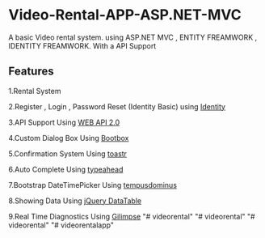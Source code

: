 # Video-Rental-APP-ASP.NET-MVC

A basic Video rental system. using ASP.NET MVC , ENTITY FREAMWORK , IDENTITY FREAMWORK.
With a API Support

## Features

1.Rental System

2.Register , Login , Password Reset (Identity Basic) using [Identity](https://www.asp.net/identity)

3.API Support Using [WEB API 2.0](https://msdn.microsoft.com/en-us/library/dn448365(v=vs.118).aspx)

4.Custom Dialog Box Using  [Bootbox](http://bootboxjs.com/)

5.Confirmation System Using  [toastr](https://codeseven.github.io/toastr/)

6.Auto Complete Using  [typeahead](https://twitter.github.io/typeahead.js/)

7.Bootstrap DateTimePicker Using  [tempusdominus](https://tempusdominus.github.io/bootstrap-4/)

8.Showing Data Using [jQuery DataTable](https://datatables.net/)

9.Real Time Diagnostics Using [Gilimpse](http://blog.getglimpse.com/)
"# videorental" 
"# videorental" 
"# videorental" 
"# videorentalapp" 
